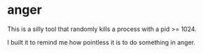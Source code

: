 # anger

This is a silly tool that randomly kills a process with a pid >= 1024.

I built it to remind me how pointless it is to do something in anger.
